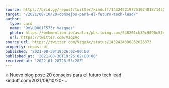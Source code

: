 ```yaml
---
source: https://brid.gy/repost/twitter/kinduff/1432422197751074818/1432424390852026373
target: "/2021/08/10/20-consejos-para-el-futuro-tech-lead/"
author:
  type: card
  name: "Om\U0001F573r Vazquez"
  photo: https://webmention.io/avatar/pbs.twimg.com/548201cb39c9090c52e8e263ae746921a9a589f8f3581e47ff454896e0e005ba.jpg
  url: https://twitter.com/VzqzAc
source_url: https://twitter.com/VzqzAc/status/1432424390852026373
property: repost-of
published: '2021-08-30T19:26:02+00:00'
published_at: '2021-08-30T19:26:02+00:00'
received_at: '2022-01-28T23:55:28Z'
---
```


🔥 Nuevo blog post: 20 consejos para el futuro tech lead kinduff.com/2021/08/10/20-…